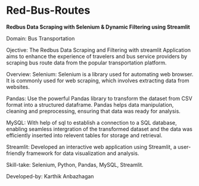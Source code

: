 # Red-Bus-Routes

**Redbus Data Scraping with Selenium & Dynamic Filtering using Streamlit**

Domain: Bus Transportation

Ojective:
The Redbus Data Scraping and Filtering with streamlit Application aims to enhance the experience of travelers and bus service providers by scraping bus route data from the popular transportation platform.

Overview:
Selenium: Selenium is a library used for automating web browser. It is commonly used for web scraping, which involves extracting data from websites.

Pandas: Use the powerful Pandas library to transform the dataset from CSV format into a structured dataframe. Pandas helps data manipulation, cleaning and preprocessing, ensuring that data was ready for analysis.

MySQL: With help of sql to establish a connection to a SQL database, enabling seamless intergration of the transformed dataset and the data was efficiently inserted into relevent tables for storage and retrieval.

Streamlit: Developed an interactive web application using Streamlit, a user-friendly framework for data visualization and analysis.

Skill-take:
Selenium, Python, Pandas, MySQL, Streamlit.

Developed-by: Karthik Anbazhagan

